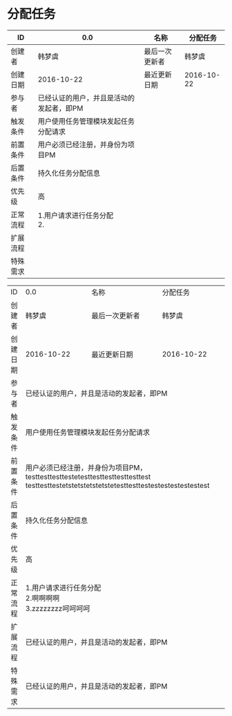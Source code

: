 # 分配任务

| ID | 0.0 | 名称 | 分配任务 |
| --- | --- | --- | --- |
| 创建者 | 韩梦虞 | 最后一次更新者 | 韩梦虞 |
| 创建日期 | 2016-10-22 | 最近更新日期 | 2016-10-22 |
| 参与者 | 已经认证的用户，并且是活动的发起者，即PM |
| 触发条件 | 用户使用任务管理模块发起任务分配请求 |
| 前置条件 | 用户必须已经注册，并身份为项目PM |
| 后置条件 | 持久化任务分配信息 |
| 优先级 | 高 |
| 正常流程 | 1.用户请求进行任务分配<br>2.|
| 扩展流程 |  |
| 特殊需求 |  |

<table>
<tbody>
<tr><td>ID</td><td>0.0</td><td>名称</td><td>分配任务</td></tr>
<tr><td>创建者</td><td>韩梦虞</td><td>最后一次更新者</td><td>韩梦虞</td>
<tr><td>创建日期</td><td>2016-10-22</td><td>最近更新日期</td><td>2016-10-22</td>
<tr><td>参与者</td><td colspan="3">已经认证的用户，并且是活动的发起者，即PM</td>
<tr><td>触发条件</td><td colspan="3">用户使用任务管理模块发起任务分配请求 </td>
<tr><td>前置条件</td><td colspan="3">用户必须已经注册，并身份为项目PM，testtesttesttestetesttesttesttesttesttest testtesttestetstetstetstetstetesttesttestestestestestestest</td>
<tr><td>后置条件</td><td colspan="3">持久化任务分配信息</td>
<tr><td>优先级</td><td colspan="3">高</td>
<tr><td>正常流程</td><td colspan="3">1.用户请求进行任务分配<br>2.啊啊啊啊<br>3.zzzzzzzz呵呵呵呵</td>
<tr><td>扩展流程</td><td colspan="3">已经认证的用户，并且是活动的发起者，即PM</td>
<tr><td>特殊需求</td><td colspan="3">已经认证的用户，并且是活动的发起者，即PM</td>
</tbody>
</table>
